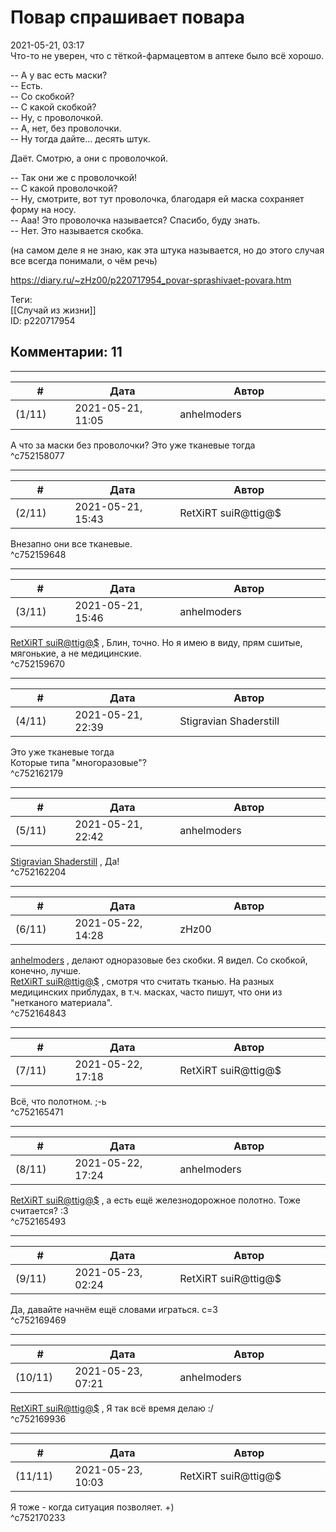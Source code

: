 Повар спрашивает повара
=======================

  
2021-05-21, 03:17  
 Что-то не уверен, что с тёткой-фармацевтом в аптеке было всё хорошо.   
   
 -- А у вас есть маски?   
 -- Есть.   
 -- Со скобкой?   
 -- С какой скобкой?   
 -- Ну, с проволочкой.   
 -- А, нет, без проволочки.   
 -- Ну тогда дайте... десять штук.   
   
 Даёт. Смотрю, а они с проволочкой.   
   
 -- Так они же с проволочкой!   
 -- С какой проволочкой?   
 -- Ну, смотрите, вот тут проволочка, благодаря ей маска сохраняет форму на носу.   
 -- Ааа! Это проволочка называется? Спасибо, буду знать.   
 -- Нет. Это называется скобка.   
   
 (на самом деле я не знаю, как эта штука называется, но до этого случая все всегда понимали, о чём речь)   
  
<https://diary.ru/~zHz00/p220717954_povar-sprashivaet-povara.htm>  
  
Теги:  
[[Случай из жизни]]  
ID: p220717954  


Комментарии: 11
---------------

  


---



|         #         |              Дата              |                     Автор                     |           ID           |
| --- | --- | --- | --- |
| (1/11) | 2021-05-21, 11:05 | anhelmoders | c752158077 |

  
 А что за маски без проволочки? Это уже тканевые тогда   
 ^c752158077

---



|         #         |              Дата              |                     Автор                     |           ID           |
| --- | --- | --- | --- |
| (2/11) | 2021-05-21, 15:43 | RetXiRT suiR@ttig@$ | c752159648 |

  
 Внезапно они все тканевые.   
 ^c752159648

---



|         #         |              Дата              |                     Автор                     |           ID           |
| --- | --- | --- | --- |
| (3/11) | 2021-05-21, 15:46 | anhelmoders | c752159670 |

  
  [RetXiRT suiR@ttig@$](https://Hellspawn.diary.ru "Atomicautionuclear")  , Блин, точно. Но я имею в виду, прям сшитые, мягонькие, а не медицинские.   
 ^c752159670

---



|         #         |              Дата              |                     Автор                     |           ID           |
| --- | --- | --- | --- |
| (4/11) | 2021-05-21, 22:39 | Stigravian Shaderstill | c752162179 |

  
  Это уже тканевые тогда    
 Которые типа "многоразовые"?   
 ^c752162179

---



|         #         |              Дата              |                     Автор                     |           ID           |
| --- | --- | --- | --- |
| (5/11) | 2021-05-21, 22:42 | anhelmoders | c752162204 |

  
  [Stigravian Shaderstill](https://stigravian.diary.ru "Science, Death, Rock-n-Roll")  , Да!   
 ^c752162204

---



|         #         |              Дата              |                     Автор                     |           ID           |
| --- | --- | --- | --- |
| (6/11) | 2021-05-22, 14:28 | zHz00 | c752164843 |

  
  [anhelmoders](https://anhelmoders.diary.ru "No plans. Only wonders.")  , делают одноразовые без скобки. Я видел. Со скобкой, конечно, лучше.   
  [RetXiRT suiR@ttig@$](https://Hellspawn.diary.ru "Atomicautionuclear")  , смотря что считать тканью. На разных медицинских приблудах, в т.ч. масках, часто пишут, что они из "нетканого материала".   
 ^c752164843

---



|         #         |              Дата              |                     Автор                     |           ID           |
| --- | --- | --- | --- |
| (7/11) | 2021-05-22, 17:18 | RetXiRT suiR@ttig@$ | c752165471 |

  
 Всё, что полотном. ;-ь   
 ^c752165471

---



|         #         |              Дата              |                     Автор                     |           ID           |
| --- | --- | --- | --- |
| (8/11) | 2021-05-22, 17:24 | anhelmoders | c752165493 |

  
  [RetXiRT suiR@ttig@$](https://Hellspawn.diary.ru "Atomicautionuclear")  , а есть ещё железнодорожное полотно. Тоже считается? :3   
 ^c752165493

---



|         #         |              Дата              |                     Автор                     |           ID           |
| --- | --- | --- | --- |
| (9/11) | 2021-05-23, 02:24 | RetXiRT suiR@ttig@$ | c752169469 |

  
 Да, давайте начнём ещё словами играться. с=3   
 ^c752169469

---



|         #         |              Дата              |                     Автор                     |           ID           |
| --- | --- | --- | --- |
| (10/11) | 2021-05-23, 07:21 | anhelmoders | c752169936 |

  
  [RetXiRT suiR@ttig@$](https://Hellspawn.diary.ru "Atomicautionuclear")  , Я так всё время делаю :/   
 ^c752169936

---



|         #         |              Дата              |                     Автор                     |           ID           |
| --- | --- | --- | --- |
| (11/11) | 2021-05-23, 10:03 | RetXiRT suiR@ttig@$ | c752170233 |

  
 Я тоже - когда ситуация позволяет. +)   
 ^c752170233